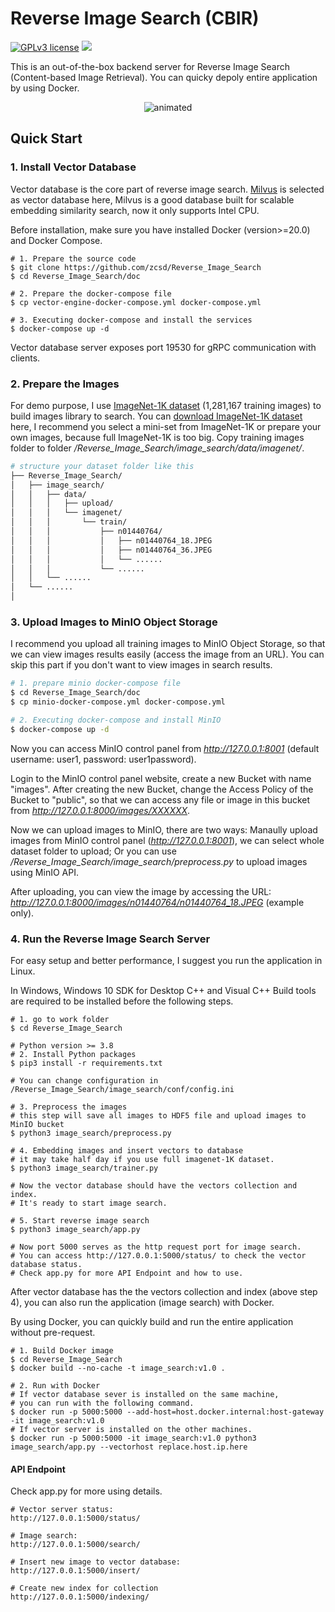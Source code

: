 # Reverse Image Search (CBIR)

[![GPLv3 license](https://img.shields.io/badge/License-GPLv3-blue.svg)](http://perso.crans.org/besson/LICENSE.html)
[![](https://img.shields.io/badge/python-3.9%2B-green.svg)]()

This is an out-of-the-box backend server for Reverse Image Search (Content-based Image Retrieval). You can quicky depoly entire application by using Docker.

<p align="center">
    <img src="https://github.com/zcsd/Reverse_Image_Search/blob/master/doc/demo.gif" alt="animated"/>
</p>

## Quick Start

### 1. Install Vector Database

Vector database is the core part of reverse image search. [Milvus](https://milvus.io/) is selected as vector database here, Milvus is a good database built for scalable embedding similarity search, now it only supports Intel CPU.

Before installation, make sure you have installed Docker (version>=20.0) and Docker Compose.

```shell
# 1. Prepare the source code
$ git clone https://github.com/zcsd/Reverse_Image_Search
$ cd Reverse_Image_Search/doc

# 2. Prepare the docker-compose file
$ cp vector-engine-docker-compose.yml docker-compose.yml

# 3. Executing docker-compose and install the services
$ docker-compose up -d
```

Vector database server exposes port 19530 for gRPC communication with clients.

### 2. Prepare the Images

For demo purpose, I use [ImageNet-1K dataset](https://www.image-net.org/download.php) (1,281,167 training images) to build images library to search. You can [download ImageNet-1K dataset](https://www.kaggle.com/competitions/imagenet-object-localization-challenge/data) here, I recommend you select a mini-set from ImageNet-1K or prepare your own images, because full ImageNet-1K is too big. Copy training images folder to folder */Reverse_Image_Search/image_search/data/imagenet/*.

```sh
# structure your dataset folder like this
├── Reverse_Image_Search/
│   ├── image_search/
│   │   ├── data/
│   │   │   ├── upload/
│   │   │   └── imagenet/
│   │   │       └── train/
│   │   │           ├── n01440764/
│   │   │           │   ├── n01440764_18.JPEG
│   │   │           │   ├── n01440764_36.JPEG
│   │   │           │   └── ......
│   │   │           └── ......
│   │   └── ......
│   └── ......
│      
```

### 3. Upload Images to MinIO Object Storage

I recommend you upload all training images to MinIO Object Storage, so that we can view images results easily (access the image from an URL). You can skip this part if you don't want to view images in search results.

```sh
# 1. prepare minio docker-compose file
$ cd Reverse_Image_Search/doc
$ cp minio-docker-compose.yml docker-compose.yml

# 2. Executing docker-compose and install MinIO
$ docker-compose up -d
```

Now you can access MinIO control panel from *http://127.0.0.1:8001* (default username: user1, password: user1password).

Login to the MinIO control panel website, create a new Bucket with name "images". After creating the new Bucket, change the Access Policy of the Bucket to "public", so that we can access any file or image in this bucket from *http://127.0.0.1:8000/images/XXXXXX*.

Now we can upload images to MinIO, there are two ways: Manaully upload images from MinIO control panel (*http://127.0.0.1:8001*), we can select whole dataset folder to upload; Or you can use */Reverse_Image_Search/image_search/preprocess.py* to upload images using MinIO API.

After uploading, you can view the image by accessing the URL: *http://127.0.0.1:8000/images/n01440764/n01440764_18.JPEG* (example only).

### 4. Run the Reverse Image Search Server

For easy setup and better performance, I suggest you run the application in Linux.

In Windows, Windows 10 SDK for Desktop C++ and Visual C++ Build tools are required to be installed before the following steps.

```shell
# 1. go to work folder
$ cd Reverse_Image_Search

# Python version >= 3.8
# 2. Install Python packages
$ pip3 install -r requirements.txt

# You can change configuration in /Reverse_Image_Search/image_search/conf/config.ini

# 3. Preprocess the images
# this step will save all images to HDF5 file and upload images to MinIO bucket
$ python3 image_search/preprocess.py

# 4. Embedding images and insert vectors to database
# it may take half day if you use full imagenet-1K dataset.
$ python3 image_search/trainer.py

# Now the vector database should have the vectors collection and index.
# It's ready to start image search.

# 5. Start reverse image search
$ python3 image_search/app.py

# Now port 5000 serves as the http request port for image search.
# You can access http://127.0.0.1:5000/status/ to check the vector database status.
# Check app.py for more API Endpoint and how to use.
```

After vector database has the the vectors collection and index (above step 4), you can also run the application (image search) with Docker.

By using Docker, you can quickly build and run the entire application without pre-request.

```shell
# 1. Build Docker image
$ cd Reverse_Image_Search
$ docker build --no-cache -t image_search:v1.0 .

# 2. Run with Docker
# If vector database sever is installed on the same machine,
# you can run with the following command.
$ docker run -p 5000:5000 --add-host=host.docker.internal:host-gateway -it image_search:v1.0
# If vector server is installed on the other machines.
$ docker run -p 5000:5000 -it image_search:v1.0 python3 image_search/app.py --vectorhost replace.host.ip.here
```

#### API Endpoint

Check app.py for more using details.

```shell
# Vector server status: 
http://127.0.0.1:5000/status/

# Image search: 
http://127.0.0.1:5000/search/

# Insert new image to vector database:
http://127.0.0.1:5000/insert/

# Create new index for collection
http://127.0.0.1:5000/indexing/

```

